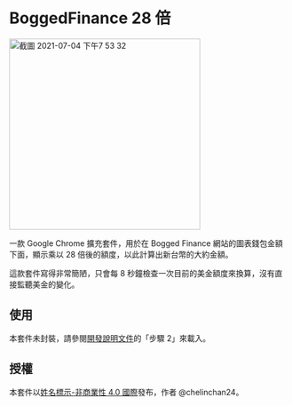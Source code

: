 # BoggedFinance 28 倍
<img width="344" alt="截圖 2021-07-04 下午7 53 32" src="https://user-images.githubusercontent.com/16677586/124383914-89b55400-dd01-11eb-9d47-6b26d2dee2ff.png">

一款 Google Chrome 擴充套件，用於在 Bogged Finance 網站的圖表錢包金額下面，顯示乘以 28 倍後的額度，以此計算出新台幣的大約金額。

這款套件寫得非常簡陋，只會每 8 秒鐘檢查一次目前的美金額度來換算，沒有直接監聽美金的變化。

## 使用
本套件未封裝，請參閱[開發說明文件](https://support.google.com/chrome/a/answer/2714278?hl=zh-Hant)的「步驟 2」來載入。

## 授權
本套件以[姓名標示-非商業性 4.0 國際](https://creativecommons.org/licenses/by-nc/4.0/deed.zh_TW)發布，作者 @chelinchan24。

